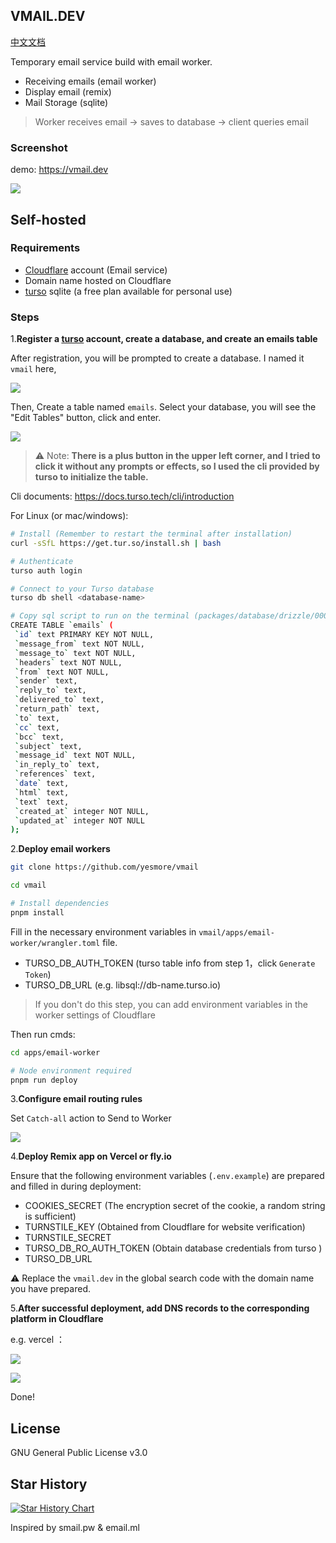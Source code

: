 ## VMAIL.DEV

[中文文档](/README_zh.md)

Temporary email service build with email worker.

- Receiving emails (email worker)
- Display email (remix)
- Mail Storage (sqlite)

> Worker receives email -> saves to database -> client queries email

### Screenshot

demo: https://vmail.dev

![](https://vmail.dev/preview.png)

## Self-hosted 

### Requirements

- [Cloudflare](https://dash.cloudflare.com/) account (Email service)
- Domain name hosted on Cloudflare
- [turso](https://turso.tech) sqlite (a free plan available for personal use)

### Steps

1.**Register a [turso](https://turso.tech) account, create a database, and create an emails table**

After registration, you will be prompted to create a database. I named it `vmail` here,

![](https://img.inke.app/file/3773b481c78c9087140b1.png)

Then, Create a table named `emails`. Select your database, you will see the "Edit Tables" button, click and enter.

![](https://img.inke.app/file/d49086f9b450edd5a2cef.png)

> ⚠️ Note: **There is a plus button in the upper left corner, and I tried to click it without any prompts or effects, so I used the cli provided by turso to initialize the table.**

Cli documents: https://docs.turso.tech/cli/introduction

For Linux (or mac/windows):

```bash
# Install (Remember to restart the terminal after installation)
curl -sSfL https://get.tur.so/install.sh | bash

# Authenticate
turso auth login

# Connect to your Turso database
turso db shell <database-name>

# Copy sql script to run on the terminal (packages/database/drizzle/0000_sturdy_arclight.sql)
CREATE TABLE `emails` (
 `id` text PRIMARY KEY NOT NULL,
 `message_from` text NOT NULL,
 `message_to` text NOT NULL,
 `headers` text NOT NULL,
 `from` text NOT NULL,
 `sender` text,
 `reply_to` text,
 `delivered_to` text,
 `return_path` text,
 `to` text,
 `cc` text,
 `bcc` text,
 `subject` text,
 `message_id` text NOT NULL,
 `in_reply_to` text,
 `references` text,
 `date` text,
 `html` text,
 `text` text,
 `created_at` integer NOT NULL,
 `updated_at` integer NOT NULL
);
```

2.**Deploy email workers**

```bash
git clone https://github.com/yesmore/vmail

cd vmail

# Install dependencies
pnpm install
```

Fill in the necessary environment variables in `vmail/apps/email-worker/wrangler.toml` file.

- TURSO_DB_AUTH_TOKEN (turso table info from step 1，click `Generate Token`)
- TURSO_DB_URL (e.g. libsql://db-name.turso.io)

> If you don't do this step, you can add environment variables in the worker settings of Cloudflare

Then run cmds:

```bash
cd apps/email-worker

# Node environment required
pnpm run deploy
```

3.**Configure email routing rules**

Set `Catch-all` action to Send to Worker

![](https://img.inke.app/file/fa39163411cd35fad0a7f.png)

4.**Deploy Remix app on Vercel or fly.io**

Ensure that the following environment variables (`.env.example`) are prepared and filled in during deployment:

- COOKIES_SECRET (The encryption secret of the cookie, a random string is sufficient)
- TURNSTILE_KEY (Obtained from Cloudflare for website verification)
- TURNSTILE_SECRET
- TURSO_DB_RO_AUTH_TOKEN (Obtain database credentials from turso )
- TURSO_DB_URL

⚠️ Replace the `vmail.dev` in the global search code with the domain name you have prepared.

5.**After successful deployment, add DNS records to the corresponding platform in Cloudflare**

e.g. vercel ：

![](https://img.inke.app/file/245b71636cd16afcf93c7.png)

![](https://img.inke.app/file/e10af19334fd6a13b7d2e.png)

Done!

## License

GNU General Public License v3.0

## Star History

[![Star History Chart](https://api.star-history.com/svg?repos=yesmore/vmail&type=Date)](https://star-history.com/#yesmore/vmail&Date)

Inspired by smail.pw & email.ml